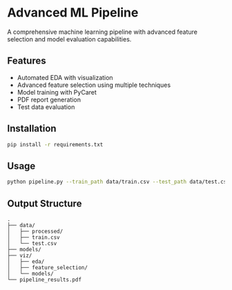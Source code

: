 # Advanced ML Pipeline

A comprehensive machine learning pipeline with advanced feature selection and model evaluation capabilities.

## Features

- Automated EDA with visualization
- Advanced feature selection using multiple techniques
- Model training with PyCaret
- PDF report generation
- Test data evaluation

## Installation

```bash
pip install -r requirements.txt
```

## Usage

```bash
python pipeline.py --train_path data/train.csv --test_path data/test.csv
```

## Output Structure

```
.
├── data/
│   ├── processed/
│   ├── train.csv
│   └── test.csv
├── models/
├── viz/
│   ├── eda/
│   ├── feature_selection/
│   └── models/
└── pipeline_results.pdf
```